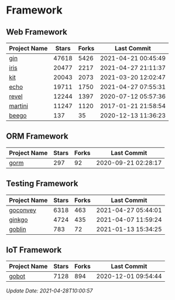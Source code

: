 # Framework

## Web Framework
| Project Name | Stars | Forks | Last Commit |
| ------------ | ----- | ----- | ----------- |
| [gin](https://github.com/gin-gonic/gin) | 47618 | 5426 | 2021-04-21 00:45:49 |
| [iris](https://github.com/kataras/iris) | 20477 | 2217 | 2021-04-27 21:11:37 |
| [kit](https://github.com/go-kit/kit) | 20043 | 2073 | 2021-03-20 12:02:47 |
| [echo](https://github.com/labstack/echo) | 19711 | 1750 | 2021-04-27 07:55:31 |
| [revel](https://github.com/revel/revel) | 12244 | 1397 | 2020-07-12 05:57:36 |
| [martini](https://github.com/go-martini/martini) | 11247 | 1120 | 2017-01-21 21:58:54 |
| [beego](https://github.com/astaxie/beego) | 137 | 35 | 2020-12-13 11:36:23 |

## ORM Framework
| Project Name | Stars | Forks | Last Commit |
| ------------ | ----- | ----- | ----------- |
| [gorm](https://github.com/jinzhu/gorm) | 297 | 92 | 2020-09-21 02:28:17 |

## Testing Framework
| Project Name | Stars | Forks | Last Commit |
| ------------ | ----- | ----- | ----------- |
| [goconvey](https://github.com/smartystreets/goconvey) | 6318 | 463 | 2021-04-27 05:44:01 |
| [ginkgo](https://github.com/onsi/ginkgo) | 4724 | 435 | 2021-04-07 11:59:24 |
| [goblin](https://github.com/franela/goblin) | 783 | 72 | 2021-01-13 15:34:25 |

## IoT Framework
| Project Name | Stars | Forks | Last Commit |
| ------------ | ----- | ----- | ----------- |
| [gobot](https://github.com/hybridgroup/gobot) | 7128 | 894 | 2020-12-01 09:54:44 |

*Update Date: 2021-04-28T10:00:57*